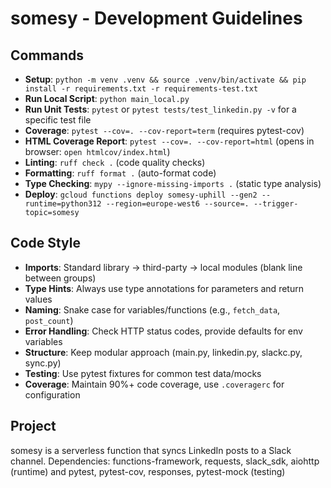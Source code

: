 # somesy - Development Guidelines

## Commands

- **Setup**:
  `python -m venv .venv && source .venv/bin/activate && pip install -r requirements.txt -r requirements-test.txt`
- **Run Local Script**: `python main_local.py`
- **Run Unit Tests**: `pytest` or `pytest tests/test_linkedin.py -v` for a specific test file
- **Coverage**: `pytest --cov=. --cov-report=term` (requires pytest-cov)
- **HTML Coverage Report**: `pytest --cov=. --cov-report=html` (opens in browser: `open htmlcov/index.html`)
- **Linting**: `ruff check .` (code quality checks)
- **Formatting**: `ruff format .` (auto-format code)
- **Type Checking**: `mypy --ignore-missing-imports .` (static type analysis)
- **Deploy**:
  `gcloud functions deploy somesy-uphill --gen2 --runtime=python312 --region=europe-west6 --source=. --trigger-topic=somesy`

## Code Style

- **Imports**: Standard library → third-party → local modules (blank line between groups)
- **Type Hints**: Always use type annotations for parameters and return values
- **Naming**: Snake case for variables/functions (e.g., `fetch_data`, `post_count`)
- **Error Handling**: Check HTTP status codes, provide defaults for env variables
- **Structure**: Keep modular approach (main.py, linkedin.py, slackc.py, sync.py)
- **Testing**: Use pytest fixtures for common test data/mocks
- **Coverage**: Maintain 90%+ code coverage, use `.coveragerc` for configuration

## Project

somesy is a serverless function that syncs LinkedIn posts to a Slack channel.
Dependencies: functions-framework, requests, slack_sdk, aiohttp (runtime)
and pytest, pytest-cov, responses, pytest-mock (testing)

